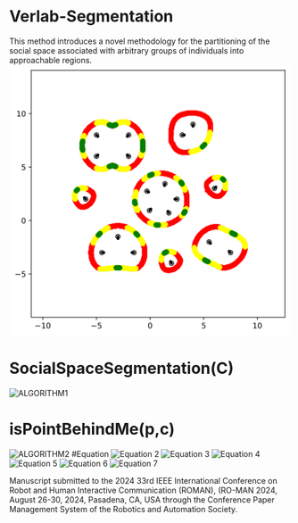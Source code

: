 # Verlab-Segmentation
This method introduces a novel methodology for the partitioning of the social space associated with arbitrary groups of individuals into approachable regions.
![Solution Exemple](https://github.com/AlineFurtado/Verlab-Segmentation/blob/main/ilustrativa2.png)
# SocialSpaceSegmentation(C)
![ALGORITHM1](https://github.com/AlineFurtado/Verlab-Segmentation/assets/71280708/a88c052f-bea4-4429-9e38-15fb5914ee7d)
# isPointBehindMe(p,c)
![ALGORITHM2](https://github.com/AlineFurtado/Verlab-Segmentation/assets/71280708/1513973d-7bfc-46b1-b93e-29b0efc57657)
#Equation
![Equation 2](https://github.com/AlineFurtado/Verlab-Segmentation/assets/71280708/52f5ff81-b22f-41fc-b281-c5578fbcef72)
![Equation 3](https://github.com/AlineFurtado/Verlab-Segmentation/assets/71280708/1d1ddf47-3c23-4e63-ba1e-9ea1a74fc8af)
![Equation 4](https://github.com/AlineFurtado/Verlab-Segmentation/assets/71280708/b87988e4-7c95-4311-ae7f-101a4f4eeb62)
![Equation 5](https://github.com/AlineFurtado/Verlab-Segmentation/assets/71280708/632e3331-7378-4bb2-a207-123be887584f)
![Equation 6](https://github.com/AlineFurtado/Verlab-Segmentation/assets/71280708/f2b4ba7f-4d7b-47cb-b46e-11c25736bb47)
![Equation 7](https://github.com/AlineFurtado/Verlab-Segmentation/assets/71280708/17a4e0f3-8d2e-4783-8e1c-a73835edb9ac)

Manuscript submitted to the 2024 33rd IEEE International Conference on Robot and Human Interactive Communication (ROMAN), (RO-MAN 2024, August 26-30, 2024, Pasadena, CA, USA through the Conference Paper Management System of the Robotics and Automation Society.


